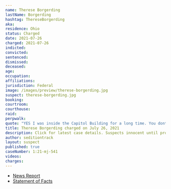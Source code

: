 ```yaml
---
name: Therese Borgerding
lastName: Borgerding
hashtag: ThereseBorgerding
aka:
residence: Ohio
status: Charged
date: 2021-07-26
charged: 2021-07-26
indicted:
convicted:
sentenced:
dismissed:
deceased:
age:
occupation:
affiliations:
jurisdiction: Federal
image: /images/preview/therese-borgerding.jpg
suspect: therese-borgerding.jpg
booking:
courtroom:
courthouse:
raid:
perpwalk:
quote: "YES I was inside the Capitol Building for a long time. You dont [sic] know The Truth what really happened"
title: Therese Borgerding charged on July 26, 2021
description: Click for latest case details. Suspects innocent until proven guilty.
author: seditiontrack
layout: suspect
published: true
caseNumber: 1:21-mj-541
videos:
charges:
---
```


- [News Report](https://www.daytondailynews.com/crime/fbi-arrests-englewood-man-piqua-woman-in-us-capitol-siege/5F6DZFU6YVGDHIQECDLII7IOSY/)
- [Statement of Facts](https://www.justice.gov/usao-dc/case-multi-defendant/file/1417571/download)
